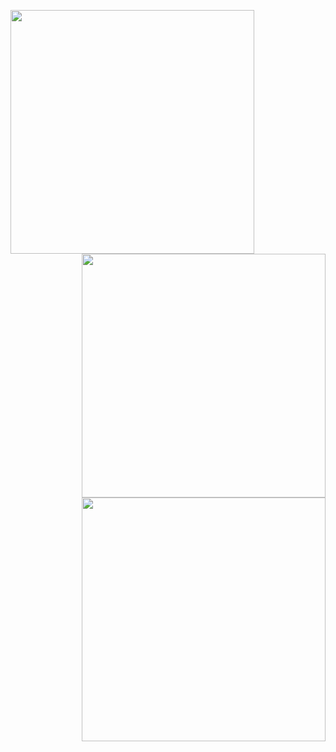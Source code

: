 [<img align="left" width="390" src="https://gist.github.com/towan912/1fcd18f749bb05c5fb27a271b22ebab3/raw/github-metrics.svg">](#)
[<img align="right" width="390" src="https://gist.github.com/towan912/1fcd18f749bb05c5fb27a271b22ebab3/raw/wakatime_metrics.svg">](#)
[<img align="right" width="390" src="https://gist.github.com/towan912/1fcd18f749bb05c5fb27a271b22ebab3/raw/habit.svg">](#)


<!--START_SECTION:badges-->
<!--END_SECTION:badges-->
